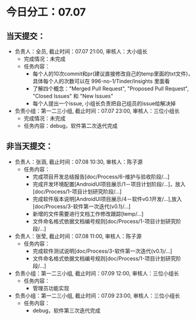 # 今日分工：07.07

## 当天提交：
- 负责人：全员, 截止时间：07.07 21:00, 审核人：大小组长
    - 完成情况：未完成
    - 任务内容：
        - 每个人的10次commit和pr(建议直接修改自己的temp里面的txt文件)，具体每个人的次数可以在 996-no-1/Tinder/Insights 里面看
        - 了解四个概念："Merged Pull Request", "Proposed Pull Request", "Closed Issues" 和 "New Issues"
        - 每个人提出一个issue, 小组长负责把自己组员的issue给解决掉
- 负责小组：第一二三小组, 截止时间：07.07 23:00, 审核人：三位小组长
    - 完成情况：未完成
    - 任务内容：debug，软件第二次迭代完成

## 非当天提交：
- 负责人：张涵, 截止时间：07.08 10:30, 审核人：陈子源
    - 任务内容：
        - 完成项目开发总结报告[doc/Process/6-维护与验收阶段/...]
        - 完成开发环境配置[AndroidUI项目展示/1－项目计划阶段/...]，放入[doc/Process/1-项目计划研究阶段/...]
        - 完成软件版本说明[AndroidUI项目展示/4－软件v0.1开发/...],放入[doc/Process/3-软件第一次迭代(v0.1)/...]
        - 新增的文件需要进行文档工作修改跟踪[temp/...]
        - 文件命名格式依据文档编号规则[doc/Process/1-项目计划研究阶段/...]
- 负责人：张莹, 截止时间：07.08 11:00, 审核人：陈子源
    - 任务内容：
        - 完成软件测试说明[doc/Process/3-软件第一次迭代(v0.1)/...]
        - 文件命名格式依据文档编号规则[doc/Process/1-项目计划研究阶段/...]
- 负责小组：第一二三小组, 截止时间：07.09 12:00, 审核人：三位小组长
    - 任务内容：
        - 管理员功能实现
- 负责小组：第一二三小组, 截止时间：07.09 23:00, 审核人：三位小组长
    - 任务内容：
        - debug，软件第三次迭代完成
